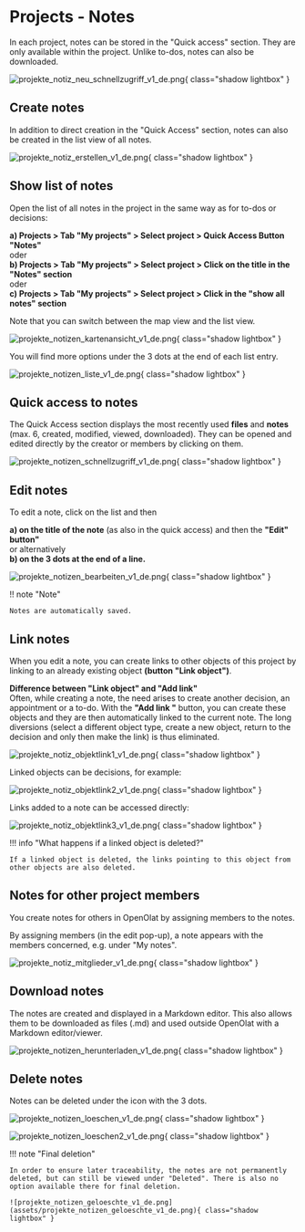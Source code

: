 # Projects - Notes

In each project, notes can be stored in the "Quick access" section. They are only available within the project. Unlike to-dos, notes can also be downloaded.

![projekte_notiz_neu_schnellzugriff_v1_de.png](assets/projekte_notiz_neu_schnellzugriff_v1_de.png){ class="shadow lightbox" }

## Create notes

In addition to direct creation in the "Quick Access" section, notes can also be created in the list view of all notes.

![projekte_notiz_erstellen_v1_de.png](assets/projekte_notiz_erstellen_v1_de.png){ class="shadow lightbox" }


## Show list of notes

Open the list of all notes in the project in the same way as for to-dos or decisions: 

**a) Projects > Tab "My projects" > Select project > Quick Access Button "Notes"**<br>
oder<br>
**b) Projects > Tab "My projects" > Select project > Click on the title in the "Notes" section**<br>
oder<br>
**c) Projects > Tab "My projects" > Select project > Click in the "show all notes" section**

Note that you can switch between the map view and the list view. 

![projekte_notizen_kartenansicht_v1_de.png](assets/projekte_notizen_kartenansicht_v1_de.png){ class="shadow lightbox" }

You will find more options under the 3 dots at the end of each list entry.

![projekte_notizen_liste_v1_de.png](assets/projekte_notizen_liste_v1_de.png){ class="shadow lightbox" }

## Quick access to notes

The Quick Access section displays the most recently used **files** and **notes** (max. 6, created, modified, viewed, downloaded). They can be opened and edited directly by the creator or members by clicking on them.

![projekte_notizen_schnellzugriff_v1_de.png](assets/projekte_notizen_schnellzugriff_v1_de.png){ class="shadow lightbox" }

## Edit notes

To edit a note, click on the list and then

**a) on the title of the note** (as also in the quick access) and then the **"Edit" button"**<br>
or alternatively<br>
**b) on the 3 dots at the end of a line.**

![projekte_notizen_bearbeiten_v1_de.png](assets/projekte_notizen_bearbeiten_v1_de.png){ class="shadow lightbox" }

!! note "Note"

    Notes are automatically saved. 

## Link notes

When you edit a note, you can create links to other objects of this project by linking to an already existing object **(button "Link object")**.

**Difference between "Link object" and "Add link"**<br>
Often, while creating a note, the need arises to create another decision, an appointment or a to-do.
With the **"Add link "** button, you can create these objects and they are then automatically linked to the current note. The long diversions (select a different object type, create a new object, return to the decision and only then make the link) is thus eliminated.


![projekte_notiz_objektlink1_v1_de.png](assets/projekte_notiz_objektlink1_v1_de.png){ class="shadow lightbox" }

Linked objects can be decisions, for example: 

![projekte_notiz_objektlink2_v1_de.png](assets/projekte_notiz_objektlink2_v1_de.png){ class="shadow lightbox" }

Links added to a note can be accessed directly:

![projekte_notiz_objektlink3_v1_de.png](assets/projekte_notiz_objektlink3_v1_de.png){ class="shadow lightbox" }


!!! info "What happens if a linked object is deleted?"

    If a linked object is deleted, the links pointing to this object from other objects are also deleted.



## Notes for other project members

You create notes for others in OpenOlat by assigning members to the notes.

By assigning members (in the edit pop-up), a note appears with the members concerned, e.g. under "My notes".

![projekte_notiz_mitglieder_v1_de.png](assets/projekte_notiz_mitglieder_v1_de.png){ class="shadow lightbox" }

## Download notes

The notes are created and displayed in a Markdown editor. This also allows them to be downloaded as files (.md) and used outside OpenOlat with a Markdown editor/viewer.

![projekte_notizen_herunterladen_v1_de.png](assets/projekte_notizen_herunterladen_v1_de.png){ class="shadow lightbox" }

## Delete notes

Notes can be deleted under the icon with the 3 dots.

![projekte_notizen_loeschen_v1_de.png](assets/projekte_notizen_loeschen_v1_de.png){ class="shadow lightbox" }

![projekte_notizen_loeschen2_v1_de.png](assets/projekte_notizen_loeschen2_v1_de.png){ class="shadow lightbox" }

!!! note "Final deletion"

    In order to ensure later traceability, the notes are not permanently deleted, but can still be viewed under "Deleted". There is also no option available there for final deletion.
    
    ![projekte_notizen_geloeschte_v1_de.png](assets/projekte_notizen_geloeschte_v1_de.png){ class="shadow lightbox" }




